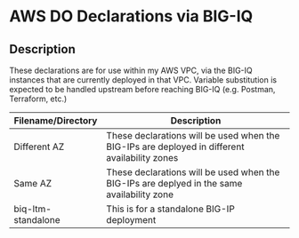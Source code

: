 # AWS DO Declarations via BIG-IQ

## Description

These declarations are for use within my AWS VPC, via the BIG-IQ instances that are currently deployed in that VPC.  Variable substitution is expected to be handled upstream before reaching BIG-IQ (e.g. Postman, Terraform, etc.)

| Filename/Directory | Description |
| -------- | ----------- |
| Different AZ | These declarations will be used when the BIG-IPs are deployed in different availability zones |
| Same AZ | These declarations will be used when the BIG-IPs are deplyed in the same availability zone |
| biq-ltm-standalone | This is for a standalone BIG-IP deployment |
